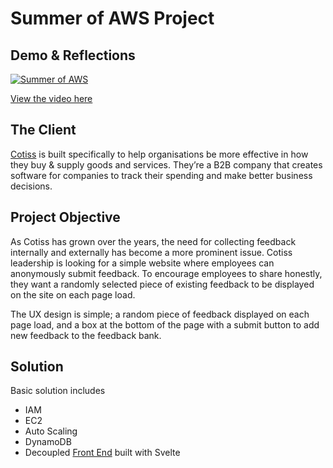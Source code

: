 # Summer of AWS Project

## Demo & Reflections
[![Summer of AWS](https://res.cloudinary.com/dbyprqeyc/image/upload/v1673769145/mq2_jvpobo.webp)](https://www.youtube.com/watch?v=KNCMNLMWgzI)

[View the video here](https://www.youtube.com/watch?v=KNCMNLMWgzI)


## The Client

[Cotiss](https://www.cotiss.com/) is built specifically to help organisations be more effective in how they buy & supply goods and services. They’re a B2B company that creates software for companies to track their spending and make better business decisions.

## Project Objective

As Cotiss has grown over the years, the need for collecting feedback internally and externally has become a more prominent issue. Cotiss leadership is looking for a simple website where employees can anonymously submit feedback. To encourage employees to share honestly, they want a randomly selected piece of existing feedback to be displayed on the site on each page load.

The UX design is simple; a random piece of feedback displayed on each page load, and a box at the bottom of the page with a submit button to add new feedback to the feedback bank.

## Solution

Basic solution includes

- IAM
- EC2
- Auto Scaling
- DynamoDB
- Decoupled [Front End](https://github.com/drenchoman/aws-project-client) built with Svelte
